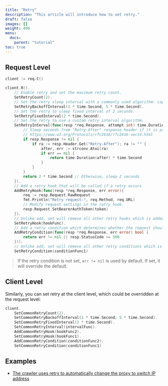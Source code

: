 ```yaml
---
title: "Retry"
description: "This article will introduce how to set retry."
draft: false
images: []
weight: 400
menu:
  docs:
    parent: "tutorial"
toc: true
---
```


## Request Level

```go
client := req.C()

client.R().
    // Enable retry and set the maximum retry count.
    SetRetryCount(2).
    // Set the retry sleep interval with a commonly used algorithm: capped exponential backoff with jitter (https://aws.amazon.com/blogs/architecture/exponential-backoff-and-jitter/).
    SetRetryBackoffInterval(1 * time.Second, 5 * time.Second).
    // Set the retry to sleep fixed interval of 2 seconds.
    SetRetryFixedInterval(2 * time.Second).
    // Set the retry to use a custom retry interval algorithm.
    SetRetryInterval(func(resp *req.Response, attempt int) time.Duration {
        // Sleep seconds from "Retry-After" response header if it is present and correct.
        // https://www.w3.org/Protocols/rfc2616/rfc2616-sec14.html
        if resp.Response != nil {
            if ra := resp.Header.Get("Retry-After"); ra != "" {
                after, err := strconv.Atoi(ra)
                if err == nil {
                    return time.Duration(after) * time.Second
                }
            }
        }
        return 2 * time.Second // Otherwise, sleep 2 seconds
    }).
    // Add a retry hook that will be called if a retry occurs
    AddRetryHook(func(resp *req.Response, err error){
        req := resp.Request.RawRequest
        fmt.Println("Retry request:", req.Method, req.URL)
        // Modify request settings in the retry hook.
        resp.Request.SetBearerAuthToken(token)
    }).
    // Unlike add, set will remove all other retry hooks which is added before at both request and client level.
    SetRetryHook(hookFunc).
    // Add a retry condition which determines whether the request should retry.
    AddRetryCondition(func(resp *req.Response, err error) bool {
        return err != nil || resp.StatusCode >= 500
    })).
    // Unlike add, set will remove all other retry conditions which is added before at both request and client level.
    SetRetryCondition(conditionFunc1)
```

> If the retry condition is not set, `err != nil` is used by default. If set, it will override the default.

## Client Level

Similarly, you can set retry at the client level, which could be overridden at the request level:

```go
client.
    SetCommonRetryCount(2).
    SetCommonRetryBackoffInterval(1 * time.Second, 5 * time.Second).
    SetCommonRetryFixedInterval(2 * time.Second).
    SetCommonRetryInterval(intervalFunc).
    AddCommonRetryHook(hookFunc2).
    SetCommonRetryHook(hookFunc1).
    AddCommonRetryCondition(conditionFunc2).
    SetCommonRetryCondition(conditionFunc1)
```

## Examples

* [The crawler uses retry to automatically change the proxy to switch IP address](../../examples/easily-write-crawlers-with-req/#%E8%AF%B7%E6%B1%82%E5%A4%B1%E8%B4%A5%E8%87%AA%E5%8A%A8%E6%9B%B4%E6%8D%A2-ip-%E8%AE%BE%E7%BD%AE%E4%BB%A3%E7%90%86)
